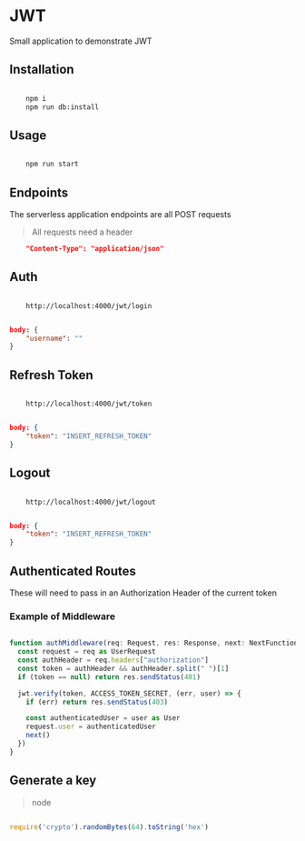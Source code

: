 # JWT

Small application to demonstrate JWT

## Installation

```bash

    npm i
    npm run db:install

```

## Usage

```bash

    npm run start

```

## Endpoints

The serverless application endpoints are all POST requests

> All requests need a header
```json
    "Content-Type": "application/json"
```

## Auth

```url

    http://localhost:4000/jwt/login

```

```json

body: {
    "username": ""
}

```


## Refresh Token

```url

    http://localhost:4000/jwt/token

```

```json

body: {
    "token": "INSERT_REFRESH_TOKEN"
}

```

## Logout

```url

    http://localhost:4000/jwt/logout

```

```json

body: {
    "token": "INSERT_REFRESH_TOKEN"
}

```

## Authenticated Routes

These will need to pass in an Authorization Header of the current token

### Example of Middleware

```ts

function authMiddleware(req: Request, res: Response, next: NextFunction) {
  const request = req as UserRequest
  const authHeader = req.headers["authorization"]
  const token = authHeader && authHeader.split(" ")[1]
  if (token == null) return res.sendStatus(401)

  jwt.verify(token, ACCESS_TOKEN_SECRET, (err, user) => {
    if (err) return res.sendStatus(403)

    const authenticatedUser = user as User
    request.user = authenticatedUser
    next()
  })
}

```

## Generate a key

> node

```js

require('crypto').randomBytes(64).toString('hex')

```
